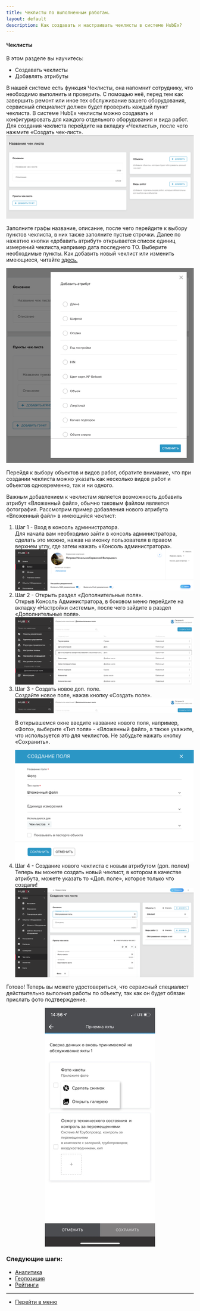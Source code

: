 ```yaml
---
title: Чеклисты по выполненным работам.
layout: default
description: Как создавать и настраивать чеклисты в системе HubEx?
---
```


<!-- Yandex.Metrika counter -->
<script type="text/javascript" >
   (function(m,e,t,r,i,k,a){m[i]=m[i]||function(){(m[i].a=m[i].a||[]).push(arguments)};
   m[i].l=1*new Date();k=e.createElement(t),a=e.getElementsByTagName(t)[0],k.async=1,k.src=r,a.parentNode.insertBefore(k,a)})
   (window, document, "script", "https://mc.yandex.ru/metrika/tag.js", "ym");
   ym('{{ site.yandex_metric }}', "init", {
        id:'{{ site.yandex_metric }}',
        clickmap:true,
        trackLinks:true,
        accurateTrackBounce:true,
        webvisor:true
   });
</script>
<noscript><div><img src="https://mc.yandex.ru/watch/'{{ site.yandex_metric }}'" style="position:absolute; left:-9999px;" alt="" /></div></noscript>
<!-- /Yandex.Metrika counter -->

#### Чеклисты
В этом разделе вы научитесь:
- Создавать чеклисты
- Добавлять атрибуты

В нашей системе есть функция Чеклисты, она напомнит сотруднику, что необходимо выполнить и проверить. С помощью неё, перед тем как завершить ремонт или иное тех обслуживание вашего оборудования, сервисный специалист должен будет проверить каждый пункт чеклиста. В системе HubEx чеклисты можно создавать и конфигурировать для каждого отдельного оборудования и вида работ.
 Для создания чеклиста перейдите на вкладку «Чеклисты», после чего нажмите «Создать чек-лист».
![check1.png](/attachments/images/FAQ/USER/Checklists/check1.png)

<p> Заполните графы название, описание, после чего перейдите к выбору пунктов чеклиста, в них также заполните пустые строчки. Далее по нажатию кнопки «добавить атрибут» открывается список единиц измерений чеклиста,например дата последнего ТО. Выберите необходимые пункты.
Как добавить новый чеклист или изменить имеющиеся, читайте <a href="https://wiki.hubex.ru/docs/FAQ/RU/admin/TicketAttribute.html"> здесь.</a></p>


![check2.png](/attachments/images/FAQ/USER/Checklists/check2.png)

Перейдя к выбору объектов и видов работ, обратите внимание, что при создании чеклиста можно указать как несколько видов работ и объектов одновременно, так и ни одного.

Важным добавлением к чеклистам является возможность добавить атрибут  «Вложенный файл», обычно таковым файлом является фотография.
Рассмотрим пример добавления нового атрибута  «Вложенный файл» в имеющийся чеклист:

<ol type="1">
<li>Шаг 1 - Вход в консоль администратора.</li>
Для начала вам необходимо зайти в консоль администратора, сделать это можно, нажав на иконку пользователя в правом верхнем углу, где затем нажать  «Консоль администратора».

<img src="/attachments/images/FAQ/USER/Checklists/check4.png"/>

<li>Шаг 2 - Открыть раздел  «Дополнительные поля».</li>
Открыв Консоль Администратора, в боковом меню перейдите на вкладку  «Настройки системы», после чего зайдите в раздел  «Дополнительные поля».

<img src="/attachments/images/FAQ/USER/Checklists/check5.png"/>

<li>Шаг 3 - Создать новое доп. поле.</li>
Создайте новое поле, нажав кнопку  «Создать поле».

<img src="/attachments/images/FAQ/USER/Checklists/check6.png"/>

<P>В открывшемся окне введите название нового поля, например,  «Фото», выберите  «Тип поля» -  «Вложенный файл», а также укажите, что используется это для чеклистов. Не забудьте нажать кнопку  «Сохранить».</p>

<img src="/attachments/images/FAQ/USER/Checklists/check7.png"/>

<li>Шаг 4 - Создание нового чеклиста с новым атрибутом (доп. полем)</li>
Теперь вы можете создать новый чеклист, в котором в качестве атрибута, можете указать то  «Доп. поле», которое только что создали!

<img src="/attachments/images/FAQ/USER/Checklists/check8.png"/>
</ol>

Готово! Теперь вы можете удостовериться, что сервисный специалист действительно выполнил работы по объекту, так как он будет обязан прислать фото подтверждение.
<div>
  <img  style="margin: 0 auto; display: block; max-width: 100%;" src="/attachments/images/FAQ/USER/Checklists/check3.jpg" />
</div>



### Следующие шаги:
- [Аналитика](./Analytics.md)
- [Геопозиция](./GeoPosition.md)
- [Рейтинги](./Ratings.md)


___
- [Перейти в меню](http://wiki.hubex.ru)
